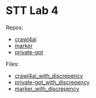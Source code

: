 # STT Lab 4

Repos:
- [crawl4ai](./crawl4ai/)
- [marker](./marker/)
- [private-gpt](./private-gpt/)

Files:
- [crawl4ai_with_discrepency](./crawl4ai_with_discrepency.csv)
- [private-gpt_with_discrepency](./private-gpt_with_discrepency.csv)
- [marker_with_discrepency](./marker_with_discrepency.csv)